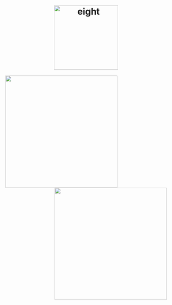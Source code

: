 
<!-- title -->
<h1 align="center">
    <img src="https://storage.googleapis.com/flutterflow-io-6f20.appspot.com/teams/CHZs7LSoNO8ZEIbYf7UE/assets/x09bhggwo99a/eight.png" alt="eight" width="200" height="200" />
</h1>

<p>
    <img align="left" width="350" src="https://storage.googleapis.com/flutterflow-io-6f20.appspot.com/teams/CHZs7LSoNO8ZEIbYf7UE/assets/ztapxa0mcse5/image2.png" />
</p>

<p>
    <img align="right" width="350" src="https://storage.googleapis.com/flutterflow-io-6f20.appspot.com/teams/CHZs7LSoNO8ZEIbYf7UE/assets/3tlgb8ma4uh2/image1.png" />
</p>